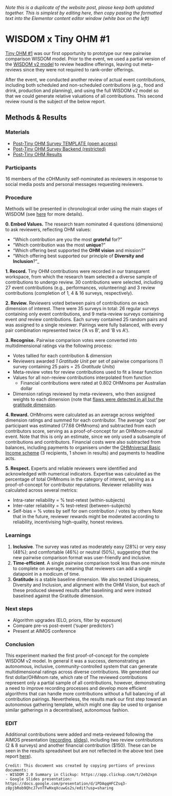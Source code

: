 _Note this is a duplicate of the website post, please keep both updated together. This is simplest by editing here, then copy pasting the formatted text into the Elementor content editor window (white box on the left)_

# WISDOM x Tiny OHM #1

[Tiny OHM #1](https://openheartmind.org/tiny-ohm-1/?preview_id=1&preview_nonce=822c709527&preview=true) was our first opportunity to prototype our new pairwise comparison WISDOM model. Prior to the event, we used a partial version of the [WISDOM v2 model](https://github.com/openheartmind/WISDOM/blob/main/reports/WISDOM_v2.md) to review headline offerings, leaving out meta-reviews since they were not required to rank-order offerings. 

After the event, we conducted another review of actual event contributions, including both scheduled and non-scheduled contributions (e.g., food and drink, production and planning), and using the full WISDOM v2 model so that we could generate relative valuations of all contributions. This second review round is the subject of the below report. 


## Methods & Results

### Materials
- [Post-Tiny OHM Survey TEMPLATE (open access)](https://docs.google.com/spreadsheets/d/1tkwqzx2RmbYZXYHtkanUfepgWaoiAusp5NAXUO5jKNc/edit?usp=sharing)
- [Post-Tiny OHM Survey Backend (restricted)](https://docs.google.com/spreadsheets/d/1Z4Y0bLmKW8koYfsDj0iMaQP9yS4P6-WhScdvgzu4-wE/edit?usp=sharing)
- [Post-Tiny OHM Results](https://docs.google.com/spreadsheets/d/1HS7HFa9y6PfF61_wTuCAbj9RTHe94VLXulS0pDYgtns/edit?usp=sharing)

### Participants
16 members of the cOHMunity self-nominated as reviewers in response to social media posts and personal messages requesting reviewers. 

### Procedure
Methods will be presented in chronological order using the main stages of WISDOM (see [here](https://github.com/openheartmind/WISDOM/tree/main) for more details). 

**0. Embed Values.** The research team nominated 4 questions (dimensions) to ask reviewers, reflecting OHM values:
- “Which contribution are you the most **grateful** for?”
- “Which contribution was the most **unique**?”
- “Which offering best supported the **OHM vision** and mission?”
- “Which offering best supported our principle of **Diversity and Inclusion**?”_

**1. Record.** Tiny OHM contributions were recorded in our transparent workspace, from which the research team selected a diverse sample of contributions to undergo review. 30 contributions were selected, including 27 event contributions (e.g., performances, volunteering) and 3 review contributions (completion of 1, 4 & 16 surveys, respectively). 

**2. Review.** Reviewers voted between pairs of contributions on each dimension of interest. There were 35 surveys in total: 26 regular surveys containing only event contributions, and 9 meta-review surveys containing event _and_ review contributions. Each survey contained 25 random pairs and was assigned to a single reviewer. Pairings were fully balanced, with every pair combination represented twice ('A vs B', and 'B vs A').

**3. Recognise.** Pairwise comparison votes were converted into multidimensional ratings via the following process:
- Votes tallied for each contribution & dimension
- Reviewers awarded _1 Gratitude Unit_ per set of pairwise comparisons (1 survey containing 25 pairs = 25 _Gratitude Units_)
- Meta-review votes for review contributions used to fit a linear function
- Values for all non-review contributions interpolated from function
  - Financial contributions were rated at 0.802 OHMnoms per Australian dollar
- Dimension ratings reviewed by meta-reviewers, who then assigned weights to each dimension (note that [flaws were detected in all but the gratitude dimension](https://docs.google.com/spreadsheets/d/1HS7HFa9y6PfF61_wTuCAbj9RTHe94VLXulS0pDYgtns/edit?gid=2015988523#gid=2015988523).

**4. Reward.** OHMnoms were calculated as an average across weighted dimension ratings and summed for each contributor. The average 'cost' per participant was estimated (77.68 OHMnoms) and subtracted from each contributors score, serving as a proof-of-concept for an OHMnom-neutral event. Note that this is only an estimate, since we only used a subsample of contributions and contributors. Financial costs were also subtracted from balances, including payments to organisers under the [OHMniversal Basic Income scheme](https://github.com/openheartmind/WISDOM/blob/main/reports/OHMniversal-basic-income-scheme.md) (3 recipients, 1 shown in results) and payments to headline acts. 

**5. Respect.** Experts and reliable reviewers were identified and acknowledged with numerical indicators. Expertise was calculated as the percentage of total OHMnoms in the category of interest, serving as a proof-of-concept for contributor reputations. Reviewer reliability was calculated across several metrics:
- Intra-rater reliability = % test-retest (within-subjects)
- Inter-rater reliability = % test-retest (between-subjects)
- Self-bias = % votes by self for own contribution / votes by others
Note that in the future, reviewer rewards might be moderated according to reliability, incentivising high-quality, honest reviews.

### Learnings
1. **Inclusive**. The survey was rated as moderately easy (28%) or very easy (48%); and comfortable (46%) or neutral (50%), suggesting that the new pairwise comparison format was user-friendly and inclusive. 
2. **Time-efficient**. A single pairwise comparison took less than one minute to complete on average, meaning that reviewers can add a single datapoint in a modicum of time. 
3. **Gratitude** is a stable baseline dimension. We also tested Uniqueness, Diversity and Inclusion, and alignment with the OHM Vision, but each of these produced skewed results after baselining and were instead baselined against the Gratitude dimension. 

### Next steps
- Algorithm upgrades (ELO, priors, filter by exposure)
- Compare pre-vs post-event (‘super predictors’)
- Present at AIMOS conference 

### Conclusion
This experiment marked the first proof-of-concept for the complete WISDOM v2 model. In general it was a success, demonstrating an autonomous, inclusive, community-controlled system that can generate multidimensional ratings across diverse contributions. We generated our first dollar/OHMnom rate, which  rate of  The reviewed contributions represent only a partial sample of all contributions, however, demonstrating a need to improve recording processes and develop more efficient algorithms that can handle more contributions without a full balancing of all contribution pairings. Nevertheless, the results mark our first step toward an autonomous gathering template, which might one day be used to organise similar gatherings in a decentralised, autonomous fashion. 

### EDIT
Additional contributions were added and meta-reviewed following the AIMOS presentation ([recording](https://youtu.be/NHgG599NoSk?si=CKAcxIM36oMvLlPc), [slides](https://docs.google.com/presentation/d/1PDAqqHFCZsq3-z8pjbRob9QhcJ7vnTFwHxqXcuwGs2s/edit?usp=sharing)), including two review contributions (2 & 8 surveys) and another financial contribution ($150). These can be seen in the results spreadsheet but are not reflected in the above text (see report [here](https://github.com/openheartmind/WISDOM/blob/main/reports/WISDOM-x-Tiny-OHM-upgrades.md)).


~~~
Credit: This document was created by copying portions of previous documents:
- WISDOM 2.0 Summary in Clickup: https://app.clickup.com/t/2eb2xpn
- Google Slides presentation: https://docs.google.com/presentation/d/1PDAqqHFCZsq3-z8pjbRob9QhcJ7vnTFwHxqXcuwGs2s/edit?usp=sharing

